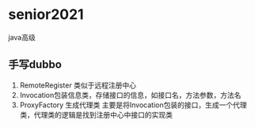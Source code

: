 # senior2021
 java高级


## 手写dubbo

1. RemoteRegister 类似于远程注册中心
2. Invocation包装信息类，存储接口的信息，如接口名，方法参数，方法名
3. ProxyFactory 生成代理类
    主要是将Invocation包装的接口，生成一个代理类，代理类的逻辑是找到注册中心中接口的实现类